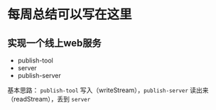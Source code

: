 # 每周总结可以写在这里

## 实现一个线上web服务

* publish-tool
* server
* publish-server

基本思路： `publish-tool`  写入（writeStream），`publish-server`  读出来 （readStream），丢到 `server`




